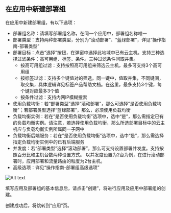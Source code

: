 ## 在应用中新建部署组

在应用中新建部署组，有以下选项：

- 部署组名称：请填写部署组名称，在同一个应用中，部署组名称唯一
- 部署类型：支持两种部署类型，分别为“滚动部署”、“蓝绿部署”，详见“操作指南-部署类型”
- 部署目标：点击“选择”按钮，在弹窗中选择此地域中已有云主机。支持三种选择过滤条件：高可用组、标签、条件。三种过滤条件间取并集。
  - 按高可用组过滤：支持按照高可用组来筛选云主机，最多可支持3个高可用组
  - 按标签过滤：支持多个键值对的筛选。同一键中，值取并集，不同键间，取交集，具体逻辑详见标签产品帮助文档。在这里，最多支持3个键，每个键对应最多3个值
  - 按条件过滤：支持内网IP模糊搜索
- 使用负载均衡：若“部署类型”选择“滚动部署”，那么可选择”是否使用负载均衡”；若部署类型选择“蓝绿部署”，那么，必须使用负载均衡
- 负载均衡实例：若在”是否使用负载均衡”选项中，选中“是”，那么需指定已有的负载均衡实例。请注意，若选择使用负载均衡，那么所选部署目标中的云主机应与负载均衡实例所属同一子网中
- 负载均衡后端服务：若在”是否使用负载均衡”选项中，选中“是”，那么需选择指定负载均衡实例中的已有后端服务
- 并发度：若“部署类型”选择“滚动部署”，那么可支持设置部署并发度。支持按照百分比和主机台数两种设置方式。
以并发度设置为2台为例，在进行滚动部署时，应用部署和流量路由的粒度为2台主机。
- 高级选项：详见“操作指南-部署组高级选项”


![Alt text](https://github.com/jdcloudcom/cn/blob/codedeploy/image/CodeDeploy/operation14.png)

填写应用及部署组的基本信息后，请点击“创建”，将进行应用及应用中部署组的创建。

创建成功后，将跳转到“应用”页。

